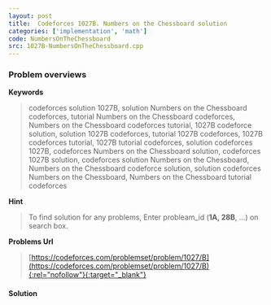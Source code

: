 ```yaml
---
layout: post
title:  Codeforces 1027B. Numbers on the Chessboard solution
categories: ['implementation', 'math']
code: NumbersOnTheChessboard
src: 1027B-NumbersOnTheChessboard.cpp
---
```

### **Problem overviews**

**Keywords**
> codeforces solution 1027B, solution Numbers on the Chessboard codeforces, tutorial Numbers on the Chessboard codeforces, Numbers on the Chessboard codeforces tutorial, 1027B codeforce solution, solution 1027B codeforces, tutorial 1027B codeforces, 1027B codeforces tutorial, 1027B tutorial codeforces, solution codeforces 1027B, codeforces Numbers on the Chessboard solution, codeforces 1027B solution, codeforces solution Numbers on the Chessboard, Numbers on the Chessboard codeforce solution, solution codeforces Numbers on the Chessboard, Numbers on the Chessboard tutorial codeforces

**Hint**
> To find solution for any problems, Enter probleam_id (**1A, 28B**, ...) on search box. 

**Problems Url**
> [https://codeforces.com/problemset/problem/1027/B](https://codeforces.com/problemset/problem/1027/B){:rel="nofollow"}{:target="_blank"}

#### **Solution**



